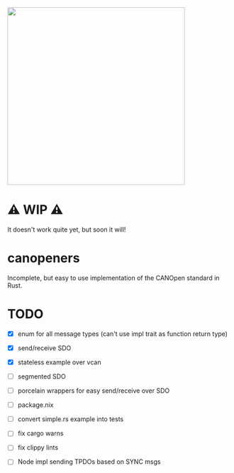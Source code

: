 <img src="https://github.com/b-camacho/canopeners/assets/12277070/5314c727-6eb5-41b3-92a5-2b2abaa504c3" width="400">

# ⚠️ WIP ⚠️
It doesn't work quite yet, but soon it will!

# canopeners
Incomplete, but easy to use implementation of the CANOpen standard in Rust.

# TODO
- [x] enum for all message types (can't use impl trait as function return type)
- [x] send/receive SDO
- [x] stateless example over vcan
- [ ] segmented SDO
- [ ] porcelain wrappers for easy send/receive over SDO
- [ ] package.nix
- [ ] convert simple.rs example into tests
- [ ] fix cargo warns
- [ ] fix clippy lints
- [ ] Node impl sending TPDOs based on SYNC msgs

